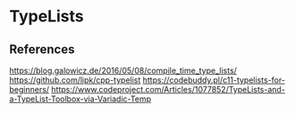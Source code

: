 # TypeLists


## References
https://blog.galowicz.de/2016/05/08/compile_time_type_lists/
https://github.com/lipk/cpp-typelist
https://codebuddy.pl/c11-typelists-for-beginners/
https://www.codeproject.com/Articles/1077852/TypeLists-and-a-TypeList-Toolbox-via-Variadic-Temp
